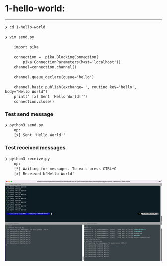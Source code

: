 # 1-hello-world:

---

	❯ cd 1-hello-world

	❯ vim send.py
	
		import pika

		connection =  pika.BlockingConnection(
			pika.ConnectionParameters(host='localhost'))
		channel=connection.channel()

		channel.queue_declare(queue='hello')

		channel.basic_publish(exchange='', routing_key='hello', body="Hello World")
		print(" [x] Sent 'Hello World!'")
		connection.close()


### Test send message
	❯ python3 send.py
		op:
		[x] Sent 'Hello World!'
			
### Test received messages
	❯ python3 receive.py
		op:
		[*] Waiting for messages. To exit press CTRL+C
		[x] Received b'Hello World'

<p align="center">
    <img src="./result - consume roundrobin with Synchronous.png" alt="image consume roundrobin with Synchronous" style="display: block; margin: 0 auto;">
</p>

